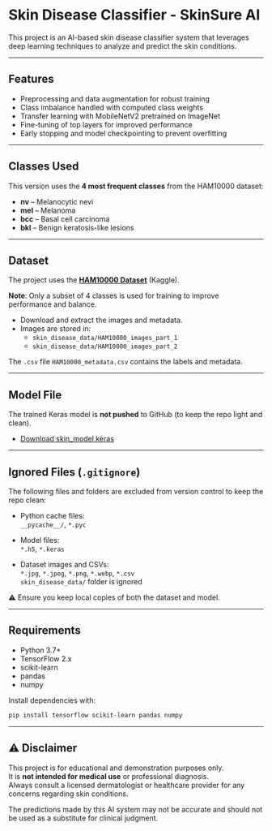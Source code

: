 # Skin Disease Classifier - SkinSure AI

This project is an AI-based skin disease classifier system that leverages deep learning techniques to analyze and predict the skin conditions.

---

##  Features

- Preprocessing and data augmentation for robust training  
- Class imbalance handled with computed class weights  
- Transfer learning with MobileNetV2 pretrained on ImageNet  
- Fine-tuning of top layers for improved performance  
- Early stopping and model checkpointing to prevent overfitting  
 
---

##  Classes Used

This version uses the **4 most frequent classes** from the HAM10000 dataset:

- **nv** – Melanocytic nevi  
- **mel** – Melanoma  
- **bcc** – Basal cell carcinoma  
- **bkl** – Benign keratosis-like lesions  

---

##  Dataset

The project uses the [**HAM10000 Dataset**](https://www.kaggle.com/datasets/kmader/skin-cancer-mnist-ham10000) (Kaggle).

**Note**: Only a subset of 4 classes is used for training to improve performance and balance.

- Download and extract the images and metadata.
- Images are stored in:  
  - `skin_disease_data/HAM10000_images_part_1`  
  - `skin_disease_data/HAM10000_images_part_2`

The `.csv` file `HAM10000_metadata.csv` contains the labels and metadata.

---

##  Model File

The trained Keras model is **not pushed** to GitHub (to keep the repo light and clean).

-  [Download skin_model.keras](https://drive.google.com/file/d/1iCenVIKIzp6iZLkUc-cKam2KCGJMAuNz/view?usp=drive_link)


---

##  Ignored Files (`.gitignore`)

The following files and folders are excluded from version control to keep the repo clean:

- Python cache files:  
  `__pycache__/`, `*.pyc`

- Model files:  
  `*.h5`, `*.keras`

- Dataset images and CSVs:  
  `*.jpg`, `*.jpeg`, `*.png`, `*.webp`, `*.csv`  
  `skin_disease_data/` folder is ignored

⚠️ Ensure you keep local copies of both the dataset and model.

---

##  Requirements

- Python 3.7+  
- TensorFlow 2.x  
- scikit-learn  
- pandas  
- numpy

Install dependencies with:

```bash
pip install tensorflow scikit-learn pandas numpy
```

---

## ⚠️ Disclaimer

This project is for educational and demonstration purposes only.  
It is **not intended for medical use** or professional diagnosis.  
Always consult a licensed dermatologist or healthcare provider for any concerns regarding skin conditions.

The predictions made by this AI system may not be accurate and should not be used as a substitute for clinical judgment.


